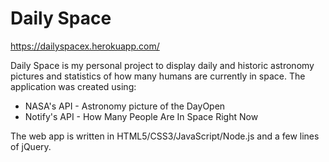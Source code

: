 # Daily Space
https://dailyspacex.herokuapp.com/

Daily Space is my personal project to display daily and historic astronomy pictures and statistics of how many humans are currently in space. The application was created using:
- NASA's API - Astronomy picture of the DayOpen 
- Notify's API - How Many People Are In Space Right Now

The web app is written in HTML5/CSS3/JavaScript/Node.js and a few lines of jQuery.
